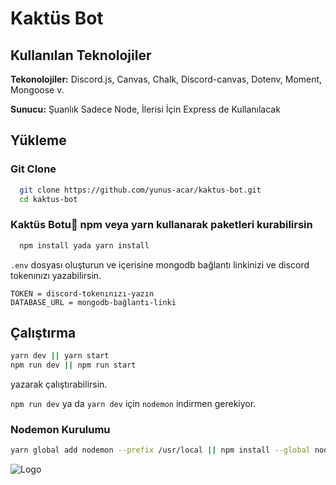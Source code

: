 
# Kaktüs Bot

## Kullanılan Teknolojiler

**Tekonolojiler:** Discord.js, Canvas, Chalk, Discord-canvas, Dotenv, Moment, Mongoose v.

**Sunucu:** Şuanlık Sadece Node, İlerisi İçin Express de Kullanılacak

  
## Yükleme 

### Git Clone 
```bash
  git clone https://github.com/yunus-acar/kaktus-bot.git
  cd kaktus-bot
```
### Kaktüs Botu🌵 npm veya yarn  kullanarak paketleri kurabilirsin
```bash
  npm install yada yarn install
```

`.env` dosyası oluşturun ve içerisine mongodb bağlantı linkinizi ve discord tokenınızı yazabilirsin.
```env
TOKEN = discord-tokenınızı-yazın
DATABASE_URL = mongodb-bağlantı-linki
```

## Çalıştırma
```bash
yarn dev || yarn start
npm run dev || npm run start
``` 
yazarak çalıştırabilirsin.

`npm run dev` ya da `yarn dev` için `nodemon` indirmen gerekiyor.

### Nodemon Kurulumu

```bash 
yarn global add nodemon --prefix /usr/local || npm install --global nodemon
```

![Logo](https://res.cloudinary.com/dgr6spsst/image/upload/c_scale,w_250/v1621794612/kaktus-bot-logo.png)

    